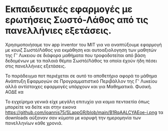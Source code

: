 # Εκπαιδευτικές εφαρμογές με ερωτήσεις Σωστό-Λάθος από τις πανελλήνιες εξετάσεις.

Χρησιμοποιήσαμε τον app inventor του MIT για να αναπτύξουμε εφαρμογή με κουιζ Σωστό/Λάθος για εκμάθηση και αυτοαξιολογηση των μαθητών της Γ' Λυκειου σε διάφορα μαθήματα που τροφοδοτείται από βάση δεδομένων με τα παλαιά θέμτα Σωστό/Λάθος τα οποία έχούν ήδη πέσει στις πανελλήνιες εξετάσεις.

Το παράδειγμα ποτ περιέχεται σε αυτό το αποθετήριο αφορά το μάθημα Ανάπτυξη Εφαρμογών σε Προγραμματιστικό Περιβάλλον της Γ' Λυκείου αλλά αντίστοιχες εφαρμογές υπάρχουν και για Μαθηματικά. Φυσική. ΑΟΔΕ κα

Το εγχείρημα γενικά είχε μεγάλη επιτυχία για καμια πενταετία  όπως μπορείτε να δείτε και στην εικονα https://github.com/ioannis75/SLappGR/blob/main/B1RqAALCYAEoe-i.png τα downloads αύξαναν σαν κύματα με κορυφή την ημερομηνία των πανελληνίων κάθε χρονιά.
